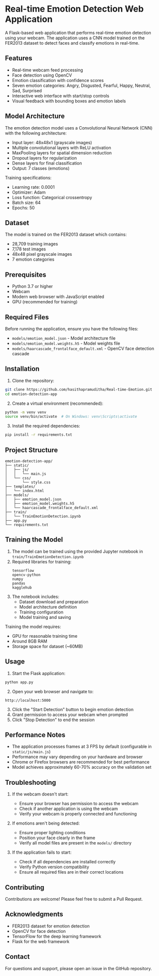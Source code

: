 # Real-time Emotion Detection Web Application

A Flask-based web application that performs real-time emotion detection using your webcam. The application uses a CNN model trained on the FER2013 dataset to detect faces and classify emotions in real-time.

## Features

- Real-time webcam feed processing
- Face detection using OpenCV
- Emotion classification with confidence scores
- Seven emotion categories: Angry, Disgusted, Fearful, Happy, Neutral, Sad, Surprised
- Interactive web interface with start/stop controls
- Visual feedback with bounding boxes and emotion labels

## Model Architecture

The emotion detection model uses a Convolutional Neural Network (CNN) with the following architecture:
- Input layer: 48x48x1 (grayscale images)
- Multiple convolutional layers with ReLU activation
- MaxPooling layers for spatial dimension reduction
- Dropout layers for regularization
- Dense layers for final classification
- Output: 7 classes (emotions)

Training specifications:
- Learning rate: 0.0001
- Optimizer: Adam
- Loss function: Categorical crossentropy
- Batch size: 64
- Epochs: 50

## Dataset

The model is trained on the FER2013 dataset which contains:
- 28,709 training images
- 7,178 test images
- 48x48 pixel grayscale images
- 7 emotion categories

## Prerequisites

- Python 3.7 or higher
- Webcam
- Modern web browser with JavaScript enabled
- GPU (recommended for training)

## Required Files

Before running the application, ensure you have the following files:
- `models/emotion_model.json` - Model architecture file
- `models/emotion_model.weights.h5` - Model weights file
- `models/haarcascade_frontalface_default.xml` - OpenCV face detection cascade

## Installation

1. Clone the repository:
```bash
git clone https://github.com/hasithapramuditha/Real-time-Emotion.git
cd emotion-detection-app
```

2. Create a virtual environment (recommended):
```bash
python -m venv venv
source venv/bin/activate  # On Windows: venv\Scripts\activate
```

3. Install the required dependencies:
```bash
pip install -r requirements.txt
```

## Project Structure

```
emotion-detection-app/
├── static/
│   ├── js/
│   │   └── main.js
│   └── css/
│       └── style.css
├── templates/
│   └── index.html
├── models/
│   ├── emotion_model.json
│   ├── emotion_model.weights.h5
│   └── haarcascade_frontalface_default.xml
├── train/
│   └── TrainEmotionDetection.ipynb
├── app.py
└── requirements.txt
```

## Training the Model

1. The model can be trained using the provided Jupyter notebook in `train/TrainEmotionDetection.ipynb`
2. Required libraries for training:
   ```
   tensorflow
   opencv-python
   numpy
   pandas
   kagglehub
   ```
3. The notebook includes:
   - Dataset download and preparation
   - Model architecture definition
   - Training configuration
   - Model training and saving

Training the model requires:
- GPU for reasonable training time
- Around 8GB RAM
- Storage space for dataset (~60MB)

## Usage

1. Start the Flask application:
```bash
python app.py
```

2. Open your web browser and navigate to:
```
http://localhost:5000
```

3. Click the "Start Detection" button to begin emotion detection
4. Grant permission to access your webcam when prompted
5. Click "Stop Detection" to end the session

## Performance Notes

- The application processes frames at 3 FPS by default (configurable in `static/js/main.js`)
- Performance may vary depending on your hardware and browser
- Chrome or Firefox browsers are recommended for best performance
- Model achieves approximately 60-70% accuracy on the validation set

## Troubleshooting

1. If the webcam doesn't start:
   - Ensure your browser has permission to access the webcam
   - Check if another application is using the webcam
   - Verify your webcam is properly connected and functioning

2. If emotions aren't being detected:
   - Ensure proper lighting conditions
   - Position your face clearly in the frame
   - Verify all model files are present in the `models/` directory

3. If the application fails to start:
   - Check if all dependencies are installed correctly
   - Verify Python version compatibility
   - Ensure all required files are in their correct locations

## Contributing

Contributions are welcome! Please feel free to submit a Pull Request.

## Acknowledgments

- FER2013 dataset for emotion detection
- OpenCV for face detection
- TensorFlow for the deep learning framework
- Flask for the web framework

## Contact

For questions and support, please open an issue in the GitHub repository.